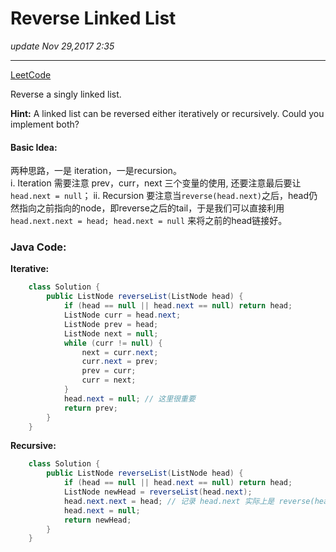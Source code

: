 # Reverse Linked List
_update Nov 29,2017  2:35_

---
[LeetCode](https://leetcode.com/problems/reverse-linked-list/description/)

Reverse a singly linked list.


**Hint:**
A linked list can be reversed either iteratively or recursively. Could you implement both?

#### Basic Idea:
两种思路，一是 iteration，一是recursion。  
i. Iteration 需要注意 prev，curr，next 三个变量的使用, 还要注意最后要让 `head.next = null`；
ii. Recursion 要注意当`reverse(head.next)`之后，head仍然指向之前指向的node，即reverse之后的tail，于是我们可以直接利用 `head.next.next = head; head.next = null` 来将之前的head链接好。

### Java Code:
**Iterative:**
```java
    class Solution {
        public ListNode reverseList(ListNode head) {
            if (head == null || head.next == null) return head;
            ListNode curr = head.next;
            ListNode prev = head;
            ListNode next = null;
            while (curr != null) {
                next = curr.next;
                curr.next = prev;
                prev = curr;
                curr = next;
            }
            head.next = null; // 这里很重要
            return prev;
        }
    }
```
**Recursive:**
```java
    class Solution {
        public ListNode reverseList(ListNode head) {
            if (head == null || head.next == null) return head;
            ListNode newHead = reverseList(head.next);
            head.next.next = head; // 记录 head.next 实际上是 reverse(head.next) 的尾
            head.next = null;
            return newHead;
        }
    }
```

















